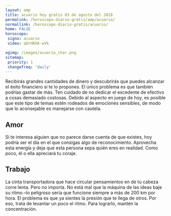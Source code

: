 ```yaml
---
layout: amp
title: acuario hoy gratis 03 de agosto del 2018 
permalink: /horoscopo-diario-gratis/amp/acuario/
normallink: /horoscopo-diario-gratis/acuario/
home: FALSE
horoscopo:
 signo: acuario
 video: qOrHKkK-wVk

ogimg: /images/acuario_char.png
sitemap:
 priority: 1
 changefreq: 'daily'
---
```



Recibirás grandes cantidades de dinero y descubrirás que puedes alcanzar el éxito financiero si te lo propones. El único problema es que también podrías gastar de más. Ten cuidado de no dedicar el excedente de efectivo a cosas demasiado costosas. Debido al aspecto en juego de hoy, es posible que este tipo de temas estén rodeados de emociones sensibles, de modo que lo aconsejable es manejarse con cautela.

## Amor

Si te interesa alguien que no parece darse cuenta de que existes, hoy podría ser el día en el que consigas algo de reconocimiento. Aprovecha esta energía y deja que esta persona sepa quién eres en realidad. Como poco, él o ella apreciará tu coraje.

## Trabajo

La cinta transportadora que hace circular pensamientos en de tu cabeza corre lenta. Pero no importa. No está mal que la máquina de las ideas baje su ritmo –lo peligroso sería que funcione siempre a más de 200 km por hora. El problema es que ya sientes la presión que te llega de otros. Por eso, trata de levantar un poco el ritmo. Para lograrlo, mantén la concentración.